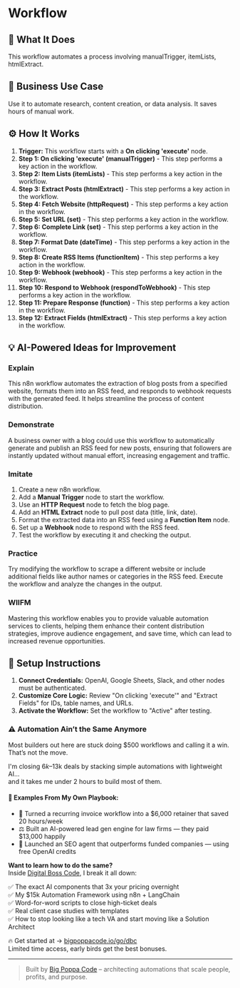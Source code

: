# Workflow

## 🚀 What It Does
This workflow automates a process involving manualTrigger, itemLists, htmlExtract.

## 💼 Business Use Case
Use it to automate research, content creation, or data analysis. It saves hours of manual work.

## ⚙️ How It Works
1.  **Trigger:** This workflow starts with a **On clicking 'execute'** node.
2. **Step 1: On clicking 'execute' (manualTrigger)** - This step performs a key action in the workflow.
3. **Step 2: Item Lists (itemLists)** - This step performs a key action in the workflow.
4. **Step 3: Extract Posts (htmlExtract)** - This step performs a key action in the workflow.
5. **Step 4: Fetch Website (httpRequest)** - This step performs a key action in the workflow.
6. **Step 5: Set URL (set)** - This step performs a key action in the workflow.
7. **Step 6: Complete Link (set)** - This step performs a key action in the workflow.
8. **Step 7: Format Date (dateTime)** - This step performs a key action in the workflow.
9. **Step 8: Create RSS Items (functionItem)** - This step performs a key action in the workflow.
10. **Step 9: Webhook (webhook)** - This step performs a key action in the workflow.
11. **Step 10: Respond to Webhook (respondToWebhook)** - This step performs a key action in the workflow.
12. **Step 11: Prepare Response (function)** - This step performs a key action in the workflow.
13. **Step 12: Extract Fields (htmlExtract)** - This step performs a key action in the workflow.

## 💡 AI-Powered Ideas for Improvement
### Explain
This n8n workflow automates the extraction of blog posts from a specified website, formats them into an RSS feed, and responds to webhook requests with the generated feed. It helps streamline the process of content distribution.

### Demonstrate
A business owner with a blog could use this workflow to automatically generate and publish an RSS feed for new posts, ensuring that followers are instantly updated without manual effort, increasing engagement and traffic.

### Imitate
1. Create a new n8n workflow.
2. Add a **Manual Trigger** node to start the workflow.
3. Use an **HTTP Request** node to fetch the blog page.
4. Add an **HTML Extract** node to pull post data (title, link, date).
5. Format the extracted data into an RSS feed using a **Function Item** node.
6. Set up a **Webhook** node to respond with the RSS feed.
7. Test the workflow by executing it and checking the output.

### Practice
Try modifying the workflow to scrape a different website or include additional fields like author names or categories in the RSS feed. Execute the workflow and analyze the changes in the output.

### WIIFM
Mastering this workflow enables you to provide valuable automation services to clients, helping them enhance their content distribution strategies, improve audience engagement, and save time, which can lead to increased revenue opportunities.

## 🔧 Setup Instructions
1. **Connect Credentials:** OpenAI, Google Sheets, Slack, and other nodes must be authenticated.
2. **Customize Core Logic:** Review "On clicking 'execute'" and "Extract Fields" for IDs, table names, and URLs.
3. **Activate the Workflow:** Set the workflow to "Active" after testing.

### ⚠️ Automation Ain’t the Same Anymore

Most builders out here are stuck doing $500 workflows and calling it a win.  
That’s not the move.  

I'm closing $6k–$13k deals by stacking simple automations with lightweight AI...  
and it takes me under 2 hours to build most of them.

#### 🧠 Examples From My Own Playbook:
- 🔁 Turned a recurring invoice workflow into a $6,000 retainer that saved 20 hours/week  
- ⚖️ Built an AI-powered lead gen engine for law firms — they paid $13,000 happily  
- 🚀 Launched an SEO agent that outperforms funded companies — using free OpenAI credits  

**Want to learn how to do the same?**  
Inside [Digital Boss Code](https://bigpoppacode.io/go/dbc), I break it all down:

✅ The exact AI components that 3x your pricing overnight  
✅ My $15k Automation Framework using n8n + LangChain  
✅ Word-for-word scripts to close high-ticket deals  
✅ Real client case studies with templates  
✅ How to stop looking like a tech VA and start moving like a Solution Architect  

🔥 Get started at → [bigpoppacode.io/go/dbc](https://bigpoppacode.io/go/dbc)  
Limited time access, early birds get the best bonuses.

---
> Built by [Big Poppa Code](https://bigpoppacode.io) – architecting automations that scale people, profits, and purpose.
